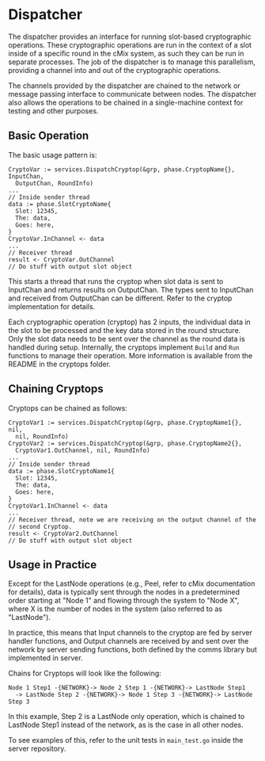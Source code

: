 # Dispatcher

The dispatcher provides an interface for running slot-based
cryptographic operations. These cryptographic operations are run in
the context of a slot inside of a specific round in the cMix system,
as such they can be run in separate processes. The job of the
dispatcher is to manage this parallelism, providing a channel into and
out of the cryptographic operations.

The channels provided by the dispatcher are chained to the network or
message passing interface to communicate between nodes. The dispatcher
also allows the operations to be chained in a single-machine context
for testing and other purposes.

## Basic Operation

The basic usage pattern is:

``` golang
CryptoVar := services.DispatchCryptop(&grp, phase.CryptopName{}, InputChan,
  OutputChan, RoundInfo)
...
// Inside sender thread
data := phase.SlotCryptoName{
  Slot: 12345,
  The: data,
  Goes: here,
}
CryptoVar.InChannel <- data
...
// Receiver thread
result <- CryptoVar.OutChannel
// Do stuff with output slot object
```

This starts a thread that runs the cryptop when slot data is sent to
InputChan and returns results on OutputChan. The types sent to
InputChan and received from OutputChan can be different. Refer to the
cryptop implementation for details.

Each cryptographic operation (cryptop) has 2 inputs, the individual
data in the slot to be processed and the key data stored in the round
structure. Only the slot data needs to be sent over the channel as the
round data is handled during setup. Internally, the cryptops implement
`Build` and `Run` functions to manage their operation. More
information is available from the README in the cryptops folder.

## Chaining Cryptops

Cryptops can be chained as follows:

``` golang
CryptoVar1 := services.DispatchCryptop(&grp, phase.CryptopName1{}, nil,
  nil, RoundInfo)
CryptoVar2 := services.DispatchCryptop(&grp, phase.CryptopName2{},
  CryptoVar1.OutChannel, nil, RoundInfo)
...
// Inside sender thread
data := phase.SlotCryptoName1{
  Slot: 12345,
  The: data,
  Goes: here,
}
CryptoVar1.InChannel <- data
...
// Receiver thread, note we are receiving on the output channel of the
// second Cryptop.
result <- CryptoVar2.OutChannel
// Do stuff with output slot object
```

## Usage in Practice

Except for the LastNode operations (e.g., Peel, refer to cMix
documentation for details), data is typically sent through the nodes
in a predetermined order starting at "Node 1" and flowing through the
system to "Node X", where X is the number of nodes in the system (also
referred to as "LastNode").

In practice, this means that Input channels to the cryptop are fed by
server handler functions, and Output channels are received by and sent
over the network by server sending functions, both defined by the
comms library but implemented in server.

Chains for Cryptops will look like the following:

```
Node 1 Step1 -{NETWORK}-> Node 2 Step 1 -{NETWORK}-> LastNode Step1
  -> LastNode Step 2 -{NETWORK}-> Node 1 Step 3 -{NETWORK}-> LastNode Step 3
```

In this example, Step 2 is a LastNode only operation, which is chained
to LastNode Step1 instead of the network, as is the case in all other
nodes.

To see examples of this, refer to the unit tests in `main_test.go` inside
the server repository.
